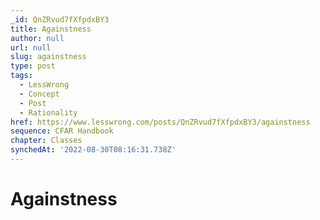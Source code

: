 ```yaml
---
_id: QnZRvud7fXfpdxBY3
title: Againstness
author: null
url: null
slug: againstness
type: post
tags:
  - LessWrong
  - Concept
  - Post
  - Rationality
href: https://www.lesswrong.com/posts/QnZRvud7fXfpdxBY3/againstness
sequence: CFAR Handbook
chapter: Classes
synchedAt: '2022-08-30T08:16:31.738Z'
---
```

# Againstness

